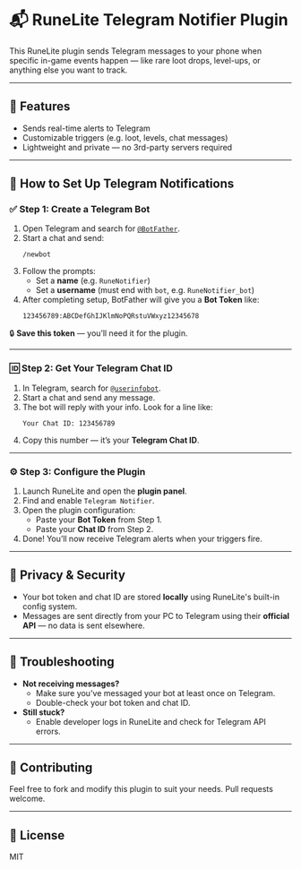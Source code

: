 # 📬 RuneLite Telegram Notifier Plugin

This RuneLite plugin sends Telegram messages to your phone when specific in-game events happen — like rare loot drops, level-ups, or anything else you want to track.

---

## 🚀 Features

- Sends real-time alerts to Telegram
- Customizable triggers (e.g. loot, levels, chat messages)
- Lightweight and private — no 3rd-party servers required

---

## 📲 How to Set Up Telegram Notifications

### ✅ Step 1: Create a Telegram Bot

1. Open Telegram and search for [`@BotFather`](https://t.me/BotFather).
2. Start a chat and send:
   ```
   /newbot
   ```
3. Follow the prompts:
   - Set a **name** (e.g. `RuneNotifier`)
   - Set a **username** (must end with `bot`, e.g. `RuneNotifier_bot`)
4. After completing setup, BotFather will give you a **Bot Token** like:
   ```
   123456789:ABCDefGhIJKlmNoPQRstuVWxyz12345678
   ```

🔒 **Save this token** — you’ll need it for the plugin.

---

### 🆔 Step 2: Get Your Telegram Chat ID

1. In Telegram, search for [`@userinfobot`](https://t.me/userinfobot).
2. Start a chat and send any message.
3. The bot will reply with your info. Look for a line like:
   ```
   Your Chat ID: 123456789
   ```
4. Copy this number — it’s your **Telegram Chat ID**.

---

### ⚙️ Step 3: Configure the Plugin

1. Launch RuneLite and open the **plugin panel**.
2. Find and enable `Telegram Notifier`.
3. Open the plugin configuration:
   - Paste your **Bot Token** from Step 1.
   - Paste your **Chat ID** from Step 2.
4. Done! You’ll now receive Telegram alerts when your triggers fire.

---

## 🔐 Privacy & Security

- Your bot token and chat ID are stored **locally** using RuneLite's built-in config system.
- Messages are sent directly from your PC to Telegram using their **official API** — no data is sent elsewhere.

---

## 🧪 Troubleshooting

- **Not receiving messages?**
  - Make sure you've messaged your bot at least once on Telegram.
  - Double-check your bot token and chat ID.
- **Still stuck?**
  - Enable developer logs in RuneLite and check for Telegram API errors.

---

## 🤝 Contributing

Feel free to fork and modify this plugin to suit your needs. Pull requests welcome.

---

## 📜 License

MIT